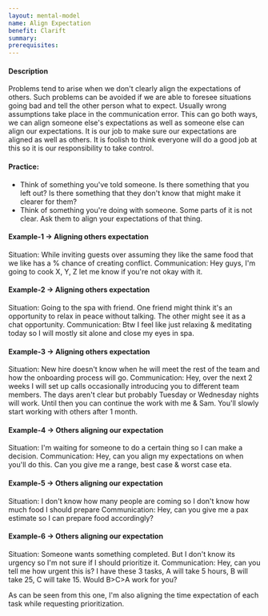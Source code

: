 ```yaml
---
layout: mental-model
name: Align Expectation
benefit: Clarift
summary: 
prerequisites: 
---
```


#### Description

Problems tend to arise when we don't clearly align the expectations of others. Such problems can be avoided if we are able to foresee situations going bad and tell the other person what to expect. Usually wrong assumptions take place in the communication error. This can go both ways, we can align someone else's expectations as well as someone else can align our expectations. It is our job to make sure our expectations are aligned as well as others. It is foolish to think everyone will do a good job at this so it is our responsibility to take control.

#### Practice: 

- Think of something you've told someone. Is there something that you left out? Is there something that they don't know that might make it clearer for them?
- Think of something you're doing with someone. Some parts of it is not clear. Ask them to align your expectations of that thing.

#### Example-1 -> Aligning others expectation

Situation: While inviting guests over assuming they like the same food that we like has a % chance of creating conflict.
Communication: Hey guys, I'm going to cook X, Y, Z let me know if you're not okay with it.

#### Example-2 -> Aligning others expectation

Situation: Going to the spa with friend. One friend might think it's an opportunity to relax in peace without talking. The other might see it as a chat opportunity.
Communication: Btw I feel like just relaxing & meditating today so I will mostly sit alone and close my eyes in spa.

#### Example-3 -> Aligning others expectation

Situation: New hire doesn't know when he will meet the rest of the team and how the onboarding process will go.
Communication: Hey, over the next 2 weeks I will set up calls occasionally introducing you to different team members. The days aren't clear but probably Tuesday or Wednesday nights will work. Until then you can continue the work with me & Sam. You'll slowly start working with others after 1 month.

#### Example-4 -> Others aligning our expectation

Situation: I'm waiting for someone to do a certain thing so I can make a decision. 
Communication: Hey, can you align my expectations on when you'll do this. Can you give me a range, best case & worst case eta.

#### Example-5 -> Others aligning our expectation

Situation: I don't know how many people are coming so I don't know how much food I should prepare
Communication: Hey, can you give me a pax estimate so I can prepare food accordingly?


#### Example-6 -> Others aligning our expectation

Situation: Someone wants something completed. But I don't know its urgency so I'm not sure if I should prioritize it.
Communication: Hey, can you tell me how urgent this is? I have these 3 tasks, A will take 5 hours, B will take 25, C will take 15. Would B>C>A work for you?

As can be seen from this one, I'm also aligning the time expectation of each task while requesting prioritization.





